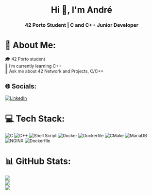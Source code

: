 <h1 align="center">Hi 👋, I'm André</h1>
<h3 align="center">42 Porto Student | C and C++ Junior Developer</h3>

# 💫 About Me:
🎓 42 Porto student<br>🌱 I’m currently learning C++<br>💬 Ask me about 42 Network and Projects, C/C++


## 🌐 Socials:
[![LinkedIn](https://img.shields.io/badge/LinkedIn-%230077B5.svg?logo=linkedin&logoColor=white)](https://linkedin.com/in/https://www.linkedin.com/in/andremvsramos/) 

# 💻 Tech Stack:
![C](https://img.shields.io/badge/c-%2300599C.svg?style=for-the-badge&logo=c&logoColor=white) ![C++](https://img.shields.io/badge/c++-%2300599C.svg?style=for-the-badge&logo=c%2B%2B&logoColor=white) ![Shell Script](https://img.shields.io/badge/shell_script-%23121011.svg?style=for-the-badge&logo=gnu-bash&logoColor=white) ![Docker](https://img.shields.io/badge/docker-%23121011.svg?style=for-the-badge&logo=docker&logoColor=light_blue) ![Dockerfile](https://img.shields.io/badge/dockerfile-%23121011.svg?style=for-the-badge&logo=docker&logoColor=light_blue) ![CMake](https://img.shields.io/badge/CMake-%23008FBA.svg?style=for-the-badge&logo=cmake&logoColor=white) ![MariaDB](https://img.shields.io/badge/mariadb-%23316192.svg?style=for-the-badge&logo=mariadb&logoColor=white) ![NGINX](https://img.shields.io/badge/nginx-%23316192.svg?style=for-the-badge&logo=nginx&logoColor=white) ![Dockerfile](https://img.shields.io/badge/wordpress-%23316192.svg?style=for-the-badge&logo=wordpress&logoColor=light_blue)
# 📊 GitHub Stats:
![](https://github-readme-stats.vercel.app/api?username=andremvsramos&theme=onedark&hide_border=false&include_all_commits=true&count_private=true)<br/>
![](https://github-readme-streak-stats.herokuapp.com/?user=andremvsramos&theme=onedark&hide_border=false)<br/>
![](https://github-readme-stats.vercel.app/api/top-langs/?username=andremvsramos&theme=onedark&hide_border=false&include_all_commits=true&count_private=true&layout=compact)
